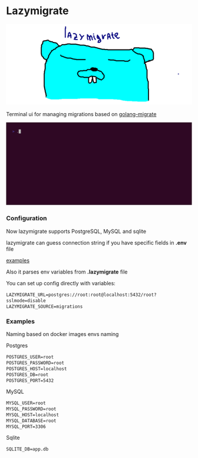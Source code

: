 # Lazymigrate

![logo](readme/logo.png)

Terminal ui for managing migrations based on [golang-migrate](https://github.com/golang-migrate/migrate)

![demo](readme/demo.gif)

### Configuration

Now lazymigrate supports PostgreSQL, MySQL and sqlite

lazymigrate can guess connection string if you have specific fields in __.env__ file

[examples](#Examples)

Also it parses env variables from __.lazymigrate__ file

You can set up config directly with variables:

```
LAZYMIGRATE_URL=postgres://root:root@localhost:5432/root?sslmode=disable
LAZYMIGRATE_SOURCE=migrations
```

### Examples

Naming based on docker images envs naming

Postgres

```
POSTGRES_USER=root
POSTGRES_PASSWORD=root
POSTGRES_HOST=localhost
POSTGRES_DB=root
POSTGRES_PORT=5432
```

MySQL

```
MYSQL_USER=root
MYSQL_PASSWORD=root
MYSQL_HOST=localhost
MYSQL_DATABASE=root
MYSQL_PORT=3306
```

Sqlite

```
SQLITE_DB=app.db
```